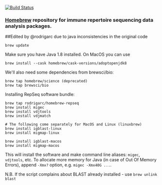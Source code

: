 [![Build Status](https://travis-ci.org/mikessh/homebrew-repseq.svg?branch=master)](https://travis-ci.org/mikessh/homebrew-repseq)

### [Homebrew](http://brew.sh) repository for immune repertoire sequencing data analysis packages.
##Edited by @rodrigarc due to java inconsistencies in the original code
```{bash}
brew update
```

Make sure you have Java 1.8 installed. On MacOS you can use

```{bash}
brew install --cask homebrew/cask-versions/adoptopenjdk8
```

We'll also need some dependencies from brewsci/bio:
```{bash}
brew tap homebrew/science (deprecated)
brew tap brewsci/bio
```

Installing RepSeq software bundle:

```{bash}
brew tap rodrigarc/homebrew-repseq
brew install migec
brew install vdjtools
brew install vdjmatch

# The following come separately for MacOS and Linux (linuxbrew)
brew install igblast-linux
brew install migmap-linux

brew install igblast-macos
brew install migmap-macos
```

This will install the software and make command line aliases: ``migec``, ``vdjtools``, etc.
To allocate more memory for Java (in case of Out Of Memory Errors), append ``-Xmx?`` option, e.g. ``migec -Xmx40G ...``.

N.B. If the script complains about BLAST already installed - use ``brew unlink blast``
